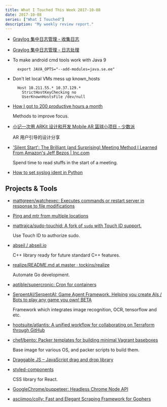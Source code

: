 ```yaml
---
title: What I Touched This Week 2017-10-08
date: 2017-10-08
series: ["What I Touched"]
description: "My weekly review report."
---
```


- [Graylog 集中日志管理 - 收集日志](https://blog.iany.me/zh/2017/09/centralized-logs-using-graylog-collecting/)
- [Graylog 集中日志管理 - 日志处理](https://blog.iany.me/zh/2017/10/centralized-logs-using-graylog-processing/)
- To make android cmd tools work with Java 9

        export JAVA_OPTS="--add-modules=java.se.ee"

- Don't let local VMs mess up known_hosts

        Host 10.211.55.* 10.37.129.*
          StrictHostKeyChecking no
          UserKnownHostsFile /dev/null

- [How I got to 200 productive hours a month](https://qotoqot.com/blog/improving-focus/)

    Methods to improve focus.

- [小记一次用 ARKit 设计和开发 Mobile AR 篮球小项目 - 少数派](https://sspai.com/post/41018)

    AR 用户引导的设计分享

- ['Silent Start': The Brilliant (and Surprising) Meeting Method I Learned From Amazon's Jeff Bezos | Inc.com](https://www.inc.com/justin-bariso/amazons-jeff-bezos-uses-a-brilliant-and-surprising.html)

    Spend time to read stuffs in the start of a meeting.

- [How to set syslog ident in Python](https://stackoverflow.com/a/41126591/667158)

## Projects & Tools

- [mattgreen/watchexec: Executes commands or restart server in response to file modifications](https://github.com/mattgreen/watchexec)
- [Ping and mtr from multiple locations](https://ping.pe/)
- [mattrajca/sudo-touchid: A fork of `sudo` with Touch ID support.](https://github.com/mattrajca/sudo-touchid)

    Use Touch ID to authorize sudo.

<!--more-->

- [abseil / abseil.io](https://abseil.io/)

    C++ library ready for future standard C++ features.

- [realize/README.md at master · tockins/realize](https://github.com/tockins/realize/blob/master/README.md)

    Automate Go development.

- [aptible/supercronic: Cron for containers](https://github.com/aptible/supercronic)
- [SerpentAI/SerpentAI: Game Agent Framework. Helping you create AIs / Bots to play any game you own! BETA](https://github.com/SerpentAI/SerpentAI)

    Framework which integrates image recognition, OCR, tensorflow and etc.

- [hootsuite/atlantis: A unified workflow for collaborating on Terraform through GitHub](https://github.com/hootsuite/atlantis#production-ready-deployment)

- [chef/bento: Packer templates for building minimal Vagrant baseboxes](https://github.com/chef/bento)

    Base image for various OS, and packer scripts to build them.

- [Draggable JS – JavaScript drag and drop library](https://shopify.github.io/draggable/)
- [styled-components](https://www.styled-components.com/)

    CSS library for React.

- [GoogleChrome/puppeteer: Headless Chrome Node API](https://github.com/GoogleChrome/puppeteer)
- [asciimoo/colly: Fast and Elegant Scraping Framework for Gophers](https://github.com/asciimoo/colly)
